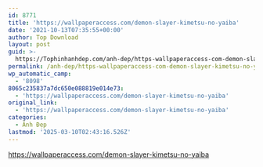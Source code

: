 ```yaml
---
id: 8771
title: 'https://wallpaperaccess.com/demon-slayer-kimetsu-no-yaiba'
date: '2021-10-13T07:35:55+00:00'
author: Top Download
layout: post
guid: >-
  https://Tophinhanhdep.com/anh-dep/https-wallpaperaccess-com-demon-slayer-kimetsu-no-yaiba/
permalink: /anh-dep/https-wallpaperaccess-com-demon-slayer-kimetsu-no-yaiba/
wp_automatic_camp:
  - '8098'
8065c235837a7dc650e088819e014e73:
  - 'https://wallpaperaccess.com/demon-slayer-kimetsu-no-yaiba'
original_link:
  - 'https://wallpaperaccess.com/demon-slayer-kimetsu-no-yaiba'
categories:
  - Ảnh Đẹp
lastmod: '2025-03-10T02:43:16.526Z'
---
```

https://wallpaperaccess.com/demon-slayer-kimetsu-no-yaiba
